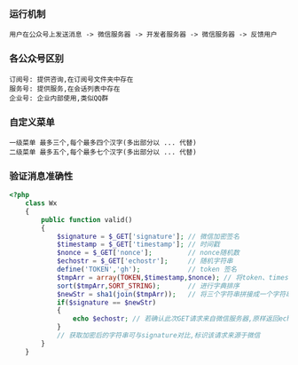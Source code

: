 ### 运行机制
    用户在公众号上发送消息 -> 微信服务器 -> 开发者服务器 -> 微信服务器 -> 反馈用户
### 各公众号区别
    订阅号: 提供咨询,在订阅号文件夹中存在
    服务号: 提供服务,在会话列表中存在
    企业号: 企业内部使用,类似QQ群
### 自定义菜单
    一级菜单 最多三个,每个最多四个汉字(多出部分以 ... 代替)
    二级菜单 最多五个,每个最多七个汉字(多出部分以 ... 代替)
### 验证消息准确性
```php
<?php
    class Wx
    {
        public function valid()
        {
            $signature = $_GET['signature']; // 微信加密签名
            $timestamp = $_GET['timestamp']; // 时间戳
            $nonce = $_GET['nonce'];         // nonce随机数
            $echostr = $_GET['echostr'];     // 随机字符串
            define('TOKEN','gh');            // token 签名
            $tmpArr = array(TOKEN,$timestamp,$nonce); // 将token、timestamp、nonce 三个参数进行字典排序
            sort($tmpArr,SORT_STRING);       // 进行字典排序
            $newStr = sha1(join($tmpArr));   // 将三个字符串拼接成一个字符串进行 sha1 加密
            if($signature == $newStr)
            {
                echo $echostr; // 若确认此次GET请求来自微信服务器,原样返回echostr参数内容,则接入生效
            }
            // 获取加密后的字符串可与signature对比,标识该请求来源于微信
        }
    }
```